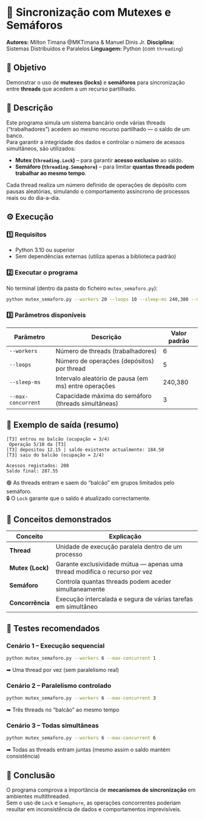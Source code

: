 # 🧠 Sincronização com Mutexes e Semáforos

**Autores:** Milton Timana @MKTimana & Manuel Dinis Jr.
**Disciplina:** Sistemas Distribuídos e Paralelos 
**Linguagem:** Python (com `threading`)

## 🎯 Objetivo
Demonstrar o uso de **mutexes (locks)** e **semáforos** para sincronização entre **threads** que acedem a um recurso partilhado.

## 🧩 Descrição
Este programa simula um sistema bancário onde várias threads (“trabalhadores”) acedem ao mesmo recurso partilhado — o saldo de um banco.  
Para garantir a integridade dos dados e controlar o número de acessos simultâneos, são utilizados:

- **Mutex (`threading.Lock`)** – para garantir **acesso exclusivo** ao saldo.  
- **Semáforo (`threading.Semaphore`)** – para limitar **quantas threads podem trabalhar ao mesmo tempo**.

Cada thread realiza um número definido de operações de depósito com pausas aleatórias, simulando o comportamento assíncrono de processos reais ou do dia-a-dia.

## ⚙️ Execução

### 1️⃣ Requisitos
- Python 3.10 ou superior  
- Sem dependências externas (utiliza apenas a biblioteca padrão)

### 2️⃣ Executar o programa

No terminal (dentro da pasta do ficheiro `mutex_semaforo.py`):

```bash
python mutex_semaforo.py --workers 20 --loops 10 --sleep-ms 240,380 --max-concurrent 4
```

### 3️⃣ Parâmetros disponíveis

| Parâmetro | Descrição | Valor padrão |
|------------|------------|----------------|
| `--workers` | Número de threads (trabalhadores) | 6 |
| `--loops` | Número de operações (depósitos) por thread | 5 |
| `--sleep-ms` | Intervalo aleatório de pausa (em ms) entre operações | 240,380 |
| `--max-concurrent` | Capacidade máxima do semáforo (threads simultâneas) | 3 |


## 🧪 Exemplo de saída (resumo)

```
[T3] entrou no balcão (ocupação = 3/4)
 Operação 5/10 da [T3]
[T3] depositou 12.15 | saldo existente actualmente: 184.50
[T3] saiu do balcão (ocupação = 2/4)

Acessos registados: 200
Saldo final: 287.55
```

🟢 As threads entram e saem do “balcão” em grupos limitados pelo semáforo.  
🔒 O `Lock` garante que o saldo é atualizado correctamente.


## 🧱 Conceitos demonstrados

| Conceito | Explicação |
|-----------|------------|
| **Thread** | Unidade de execução paralela dentro de um processo |
| **Mutex (Lock)** | Garante exclusividade mútua — apenas uma thread modifica o recurso por vez |
| **Semáforo** | Controla quantas threads podem aceder simultaneamente |
| **Concorrência** | Execução intercalada e segura de várias tarefas em simultâneo |


## 🧠 Testes recomendados

### Cenário 1 – Execução sequencial
```bash
python mutex_semaforo.py --workers 6 --max-concurrent 1
```
➡ Uma thread por vez (sem paralelismo real)

### Cenário 2 – Paralelismo controlado
```bash
python mutex_semaforo.py --workers 6 --max-concurrent 3
```
➡ Três threads no “balcão” ao mesmo tempo

### Cenário 3 – Todas simultâneas
```bash
python mutex_semaforo.py --workers 6 --max-concurrent 6
```
➡ Todas as threads entram juntas (mesmo assim o saldo mantém consistência)

## 🧾 Conclusão
O programa comprova a importância de **mecanismos de sincronização** em ambientes multithreaded.  
Sem o uso de `Lock` e `Semaphore`, as operações concorrentes poderiam resultar em inconsistência de dados e comportamentos imprevisíveis.